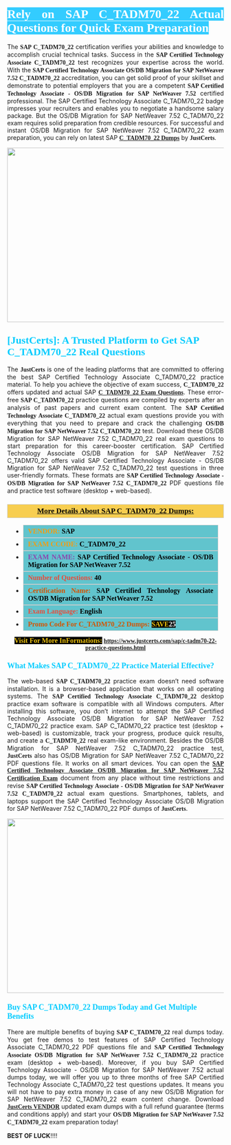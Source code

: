 <h1 style="text-align: justify;"><span style="color:#ffffff;"><span style="font-family:Georgia,serif;"><strong><span style="background-color:#33ccff;">Rely on SAP C_TADM70_22 Actual Questions for Quick Exam Preparation </span></strong></span></span></h1>

<p style="text-align: justify;">The <span style="font-family:Georgia,serif;"><strong>SAP C_TADM70_22</strong></span> certification verifies your abilities and knowledge to accomplish crucial technical tasks. Success in the <span style="font-family:Georgia,serif;"><strong>SAP Certified Technology Associate C_TADM70_22</strong></span> test recognizes your expertise across the world. With the<span style="font-family:Georgia,serif;"><strong> SAP Certified Technology Associate OS/DB Migration for SAP NetWeaver 7.52 C_TADM70_22</strong></span> accreditation, you can get solid proof of your skillset and demonstrate to potential employers that you are a competent <span style="font-family:Georgia,serif;"><strong> SAP Certified Technology Associate - OS/DB Migration for SAP NetWeaver 7.52</strong></span> certified professional. The SAP Certified Technology Associate C_TADM70_22 badge impresses your recruiters and enables you to negotiate a handsome salary package. But the OS/DB Migration for SAP NetWeaver 7.52 C_TADM70_22 exam requires solid preparation from credible resources. For successful and instant OS/DB Migration for SAP NetWeaver 7.52 C_TADM70_22 exam preparation, you can rely on latest SAP <a href="https://www.justcerts.com/sap/c-tadm70-22-practice-questions.html"><strong><span style="font-family:Georgia,serif;">C_TADM70_22 Dumps</span></strong></a> by <span style="font-size:14px;"><span style="font-family:Georgia,serif;"><strong>JustCerts</strong></span></span>.</p>

<p style="text-align: center;"><a href="https://www.justcerts.com/sap/c-tadm70-22-practice-questions.html"><img alt="" src="https://i.imgur.com/JNYhfyb.jpg" style="width: 720px; height: 405px;" /></a></p>

<h2 style="margin-right:0in; margin-left:0in"><span style="color:#00ccff;"><span style="font-family:Georgia,serif;"><strong><span style="font-size:18pt">[JustCerts]: A Trusted Platform to Get SAP C_TADM70_22 Real Questions </span></strong></span></span></h2>

<p style="text-align: justify;">The <span style="font-size:14px;"><span style="font-family:Georgia,serif;"><strong>JustCerts</strong></span></span> is one of the leading platforms that are committed to offering the best SAP Certified Technology Associate C_TADM70_22 practice material. To help you achieve the objective of exam success, <span style="font-family:Georgia,serif;"><strong> C_TADM70_22</strong></span> offers updated and actual SAP <span style="font-family:Georgia,serif;"><strong><a href="https://www.justcerts.com/sap/c-tadm70-22-practice-questions.html">C_TADM70_22 Exam Questions</a></strong></span>. These error-free <span style="font-family:Georgia,serif;"><strong>SAP C_TADM70_22</strong></span> practice questions are compiled by experts after an analysis of past papers and current exam content. The <span style="font-family:Georgia,serif;"><strong>SAP Certified Technology Associate C_TADM70_22</strong></span> actual exam questions provide you with everything that you need to prepare and crack the challenging <span style="font-family:Georgia,serif;"><strong>OS/DB Migration for SAP NetWeaver 7.52 C_TADM70_22</strong></span> test. Download these OS/DB Migration for SAP NetWeaver 7.52 C_TADM70_22 real exam questions to start preparation for this career-booster certification. SAP Certified Technology Associate OS/DB Migration for SAP NetWeaver 7.52 C_TADM70_22 offers valid SAP Certified Technology Associate - OS/DB Migration for SAP NetWeaver 7.52 C_TADM70_22 test questions in three user-friendly formats. These formats are <span style="font-family:Georgia,serif;"><strong>SAP Certified Technology Associate - OS/DB Migration for SAP NetWeaver 7.52 C_TADM70_22</strong></span> PDF questions file and practice test software (desktop + web-based).</p>

<h3 style="background: #f7ce50; border: 1px solid rgb(204, 204, 204); padding: 5px 10px; text-align: center;"><span style="font-family:Georgia,serif;"><u><u><span style="color:#000000;"><span style="font-size:11pt"><span style="line-height:normal"><b><span style="font-size:13.0pt"><span cambria="">More Details About SAP C_TADM70_22 Dumps:</span></span></b></span></span></span></u></u></span></h3>

<ul>
	<li style="margin:0cm 10pt">
	<div style="background:#61c4cd; border: 1px solid rgb(204, 204, 204); padding: 5px 10px; text-align: justify;"><span style="font-family:Georgia,serif;"><span style="font-size:11pt"><span style="line-height:normal"><b><span style="font-size:12.0pt"><span new="" roman="" times=""><span style="color:#f39c12;">VENDOR:</span> <span style="color:#000000;">SAP</span></span></span></b></span></span></span></div>
	</li>
	<li style="margin:0cm 10pt">
	<div style="background: #61c4cd; border: 1px solid rgb(204, 204, 204); padding: 5px 10px; text-align: justify;"><span style="font-family:Georgia,serif;"><span style="font-size:11pt"><span style="line-height:normal"><b><span style="font-size:12.0pt"><span new="" roman="" times=""><span style="color:#f39c12;">EXAM CCODE:</span> <span style="color:#000000;">C_TADM70_22</span></span></span></b></span></span></span></div>
	</li>
	<li style="margin:0cm 10pt">
	<div style="background: #61c4cd; border: 1px solid rgb(204, 204, 204); padding: 5px 10px; text-align: justify;"><span style="font-family:Georgia,serif;"><span style="font-size:11pt"><span style="line-height:normal"><b><span style="font-size:12.0pt"><span new="" roman="" times=""><span style="color:#8e44ad;">EXAM NAME:</span> <span style="color:#000000;">SAP Certified Technology Associate - OS/DB Migration for SAP NetWeaver 7.52</span></span></span></b></span></span></span></div>
	</li>
	<li style="margin:0cm 10pt">
	<div style="background: #61c4cd; border: 1px solid rgb(204, 204, 204); padding: 5px 10px;"><span style="font-family:Georgia,serif;"><span style="font-size:11pt"><span style="line-height:normal"><b><span style="font-size:12.0pt"><span new="" roman="" times=""><span style="color:#e74c3c;">Number of Questions:</span><span style="color:#000000;"><span style="color:#f1c40f;"> </span>40</span></span></span></b></span></span></span></div>
	</li>
	<li style="margin:0cm 10pt">
	<div style="background: #61c4cd; border: 1px solid rgb(204, 204, 204); padding: 5px 10px; text-align: justify;"><span style="font-family:Georgia,serif;"><span style="font-size:11pt"><span style="line-height:normal"><b><span style="font-size:12.0pt"><span new="" roman="" times=""><span style="color:#d35400;">Certification Name:</span><span style="color:#000000;"> SAP Certified Technology Associate OS/DB Migration for SAP NetWeaver 7.52</span></span></span></b></span></span></span></div>
	</li>
	<li style="margin:0cm 10pt">
	<div style="background: #61c4cd; border: 1px solid rgb(204, 204, 204); padding: 5px 10px; text-align: justify;"><span style="font-family:Georgia,serif;"><span style="font-size:11pt"><span style="line-height:normal"><b><span style="font-size:12.0pt"><span new="" roman="" times=""><span style="color:#e74c3c;">Exam Language:</span> <span style="color:#000000;">English</span></span></span></b></span></span></span></div>
	</li>
	<li style="margin:0cm 10pt">
	<div style="background: #61c4cd; border: 1px solid rgb(204, 204, 204); padding: 5px 10px;"><span style="font-family:Georgia,serif;"><span style="font-size:11pt"><span style="line-height:normal"><b><span style="font-size:12.0pt"><span new="" roman="" times=""><span style="color:#d35400;">Promo Code For C_TADM70_22 Dumps:</span><span style="color:#f1c40f;"> <span style="background-color:#000000;">SAVE</span></span><span style="color:#ffffff;"><span style="background-color:#000000;">25</span></span></span></span></b></span></span></span></div>
	</li>
</ul>

<p style="text-align: center;"><span style="font-family:Georgia,serif;"><strong><span style="font-size:16px;"><span style="color:#f1c40f;"><span style="background-color:#000000;">Visit For More InFormations:</span></span></span> <a href="https://www.justcerts.com/sap/c-tadm70-22-practice-questions.html">https://www.justcerts.com/sap/c-tadm70-22-practice-questions.html</a></strong></span></p>

<h3 style="margin-right:0in; margin-left:0in"><span style="color:#00ccff;"><span style="font-family:Georgia,serif;"><strong><span style="font-size:13.5pt">What Makes SAP C_TADM70_22 Practice Material Effective?</span></strong></span></span></h3>

<p style="text-align: justify;">The web-based<span style="font-family:Georgia,serif;"><strong> SAP C_TADM70_22</strong></span> practice exam doesn’t need software installation. It is a browser-based application that works on all operating systems. The <span style="font-family:Georgia,serif;"><strong>SAP Certified Technology Associate C_TADM70_22</strong></span> desktop practice exam software is compatible with all Windows computers. After installing this software, you don’t internet to attempt the SAP Certified Technology Associate OS/DB Migration for SAP NetWeaver 7.52 C_TADM70_22 practice exam. SAP C_TADM70_22 practice test (desktop + web-based) is customizable, track your progress, produce quick results, and create a <span style="font-family:Georgia,serif;"><strong> C_TADM70_22</strong></span> real exam-like environment. Besides the OS/DB Migration for SAP NetWeaver 7.52 C_TADM70_22 practice test, <span style="font-size:14px;"><span style="font-family:Georgia,serif;"><strong>JustCerts</strong></span></span> also has OS/DB Migration for SAP NetWeaver 7.52 C_TADM70_22 PDF questions file. It works on all smart devices. You can open the <a href="https://www.justcerts.com/sap/sap-certified-technology-associate-certification-exams.html"><span style="font-family:Georgia,serif;"><strong>SAP Certified Technology Associate OS/DB Migration for SAP NetWeaver 7.52 Certification Exam</strong></span></a> document from any place without time restrictions and revise <span style="font-family:Georgia,serif;"><strong>SAP Certified Technology Associate - OS/DB Migration for SAP NetWeaver 7.52 C_TADM70_22</strong></span> actual exam questions. Smartphones, tablets, and laptops support the SAP Certified Technology Associate OS/DB Migration for SAP NetWeaver 7.52 C_TADM70_22 PDF dumps of <span style="font-size:14px;"><span style="font-family:Georgia,serif;"><strong>JustCerts</strong></span></span>.</p>

<p style="text-align: center;"><a href="https://www.justcerts.com/sap/c-tadm70-22-practice-questions.html"><img alt="" src="https://chat.trainingtools.net/external_content/ab177470d01d9d3dfe91df34991924ef643b949c/68747470733a2f2f692e696d6775722e636f6d2f324343364364612e6a7067" style="width: 720px; height: 405px;" /></a></p>

<h3 style="margin-right:0in; margin-left:0in"><span style="color:#00ccff;"><span style="font-family:Georgia,serif;"><strong><span style="font-size:13.5pt">Buy SAP C_TADM70_22 Dumps Today and Get Multiple Benefits</span></strong></span></span></h3>

<p style="text-align: justify;">There are multiple benefits of buying <span style="font-family:Georgia,serif;"><strong>SAP C_TADM70_22</strong></span> real dumps today. You get free demos to test features of SAP Certified Technology Associate C_TADM70_22 PDF questions file and <span style="font-family:Georgia,serif;"><strong>SAP Certified Technology Associate OS/DB Migration for SAP NetWeaver 7.52 C_TADM70_22</strong></span> practice exam (desktop + web-based). Moreover, if you buy SAP Certified Technology Associate - OS/DB Migration for SAP NetWeaver 7.52 actual dumps today, we will offer you up to three months of free SAP Certified Technology Associate C_TADM70_22 test questions updates. It means you will not have to pay extra money in case of any new OS/DB Migration for SAP NetWeaver 7.52 C_TADM70_22 exam content change. Download <a href="https://www.justcerts.com/sap-certification-exams.html"><span style="font-family:Georgia,serif;"><strong>JustCerts VENDOR</strong></span></a> updated exam dumps with a full refund guarantee (terms and conditions apply) and start your <span style="font-family:Georgia,serif;"><strong>OS/DB Migration for SAP NetWeaver 7.52 C_TADM70_22</strong></span> exam preparation today!</p>

<p><span style="font-size:14px;"><strong>BEST OF LUCK</strong>!!!!</span></p>
